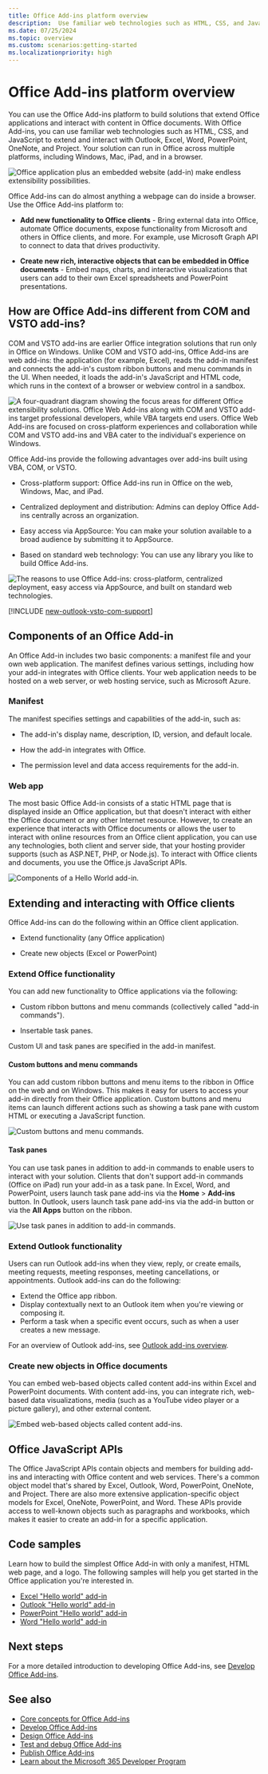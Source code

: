 ```yaml
---
title: Office Add-ins platform overview
description:  Use familiar web technologies such as HTML, CSS, and JavaScript to extend and interact with Word, Excel, PowerPoint, OneNote, Project, and Outlook.
ms.date: 07/25/2024
ms.topic: overview
ms.custom: scenarios:getting-started
ms.localizationpriority: high
---
```


# Office Add-ins platform overview

You can use the Office Add-ins platform to build solutions that extend Office applications and interact with content in Office documents. With Office Add-ins, you can use familiar web technologies such as HTML, CSS, and JavaScript to extend and interact with Outlook, Excel, Word, PowerPoint, OneNote, and Project. Your solution can run in Office across multiple platforms, including Windows, Mac, iPad, and in a browser.

![Office application plus an embedded website (add-in) make endless  extensibility possibilities.](../images/addins-overview.png)

Office Add-ins can do almost anything a webpage can do inside a browser. Use the Office Add-ins platform to:

- **Add new functionality to Office clients** - Bring external data into Office, automate Office documents, expose functionality from Microsoft and others in Office clients, and more. For example, use Microsoft Graph API to connect to data that drives productivity.

- **Create new rich, interactive objects that can be embedded in Office documents** - Embed maps, charts, and interactive visualizations that users can add to their own Excel spreadsheets and PowerPoint presentations.

## How are Office Add-ins different from COM and VSTO add-ins?

COM and VSTO add-ins are earlier Office integration solutions that run only in Office on Windows. Unlike COM and VSTO add-ins, Office Add-ins are web add-ins: the application (for example, Excel), reads the add-in manifest and connects the add-in's custom ribbon buttons and menu commands in the UI. When needed, it loads the add-in's JavaScript and HTML code, which runs in the context of a browser or webview control in a sandbox.

![A four-quadrant diagram showing the focus areas for different Office extensibility solutions. Office Web Add-ins along with COM and VSTO add-ins target professional developers, while VBA targets end users. Office Web Add-ins are focused on cross-platform experiences and collaboration while COM and VSTO add-ins and VBA cater to the individual's experience on Windows.](../images/office-programmability-diagram.png)

Office Add-ins provide the following advantages over add-ins built using VBA, COM, or VSTO.

- Cross-platform support: Office Add-ins run in Office on the web, Windows, Mac, and iPad.

- Centralized deployment and distribution: Admins can deploy Office Add-ins centrally across an organization.

- Easy access via AppSource: You can make your solution available to a broad audience by submitting it to AppSource.

- Based on standard web technology: You can use any library you like to build Office Add-ins.

![The reasons to use Office Add-ins: cross-platform, centralized deployment, easy access via AppSource, and built on standard web technologies.](../images/why.png)

[!INCLUDE [new-outlook-vsto-com-support](../includes/new-outlook-vsto-com-support.md)]

## Components of an Office Add-in

An Office Add-in includes two basic components: a manifest file and your own web application. The manifest defines various settings, including how your add-in integrates with Office clients. Your web application needs to be hosted on a web server, or web hosting service, such as Microsoft Azure.

### Manifest

The manifest specifies settings and capabilities of the add-in, such as:

- The add-in's display name, description, ID, version, and default locale.

- How the add-in integrates with Office.  

- The permission level and data access requirements for the add-in.

### Web app

The most basic Office Add-in consists of a static HTML page that is displayed inside an Office application, but that doesn't interact with either the Office document or any other Internet resource. However, to create an experience that interacts with Office documents or allows the user to interact with online resources from an Office client application, you can use any technologies, both client and server side, that your hosting provider supports (such as ASP.NET, PHP, or Node.js). To interact with Office clients and documents, you use the Office.js JavaScript APIs.

![Components of a Hello World add-in.](../images/about-addins-componentshelloworldoffice.png)

## Extending and interacting with Office clients

Office Add-ins can do the following within an Office client application.

- Extend functionality (any Office application)

- Create new objects (Excel or PowerPoint)

### Extend Office functionality

You can add new functionality to Office applications via the following:  

- Custom ribbon buttons and menu commands (collectively called "add-in commands").

- Insertable task panes.

Custom UI and task panes are specified in the add-in manifest.  

#### Custom buttons and menu commands  

You can add custom ribbon buttons and menu items to the ribbon in Office on the web and on Windows. This makes it easy for users to access your add-in directly from their Office application. Custom buttons and menu items can launch different actions such as showing a task pane with custom HTML or executing a JavaScript function.  

![Custom buttons and menu commands.](../images/about-addins-addincommands.png)

#### Task panes  

You can use task panes in addition to add-in commands to enable users to interact with your solution. Clients that don't support add-in commands (Office on iPad) run your add-in as a task pane. In Excel, Word, and PowerPoint, users launch task pane add-ins via the **Home** > **Add-ins** button. In Outlook, users launch task pane add-ins via the add-in button or via the **All Apps** button on the ribbon.

![Use task panes in addition to add-in commands.](../images/about-addins-taskpane.png)

### Extend Outlook functionality

Users can run Outlook add-ins when they view, reply, or create emails, meeting requests, meeting responses, meeting cancellations, or appointments. Outlook add-ins can do the following:

- Extend the Office app ribbon.
- Display contextually next to an Outlook item when you're viewing or composing it.
- Perform a task when a specific event occurs, such as when a user creates a new message.

For an overview of Outlook add-ins, see [Outlook add-ins overview](../outlook/outlook-add-ins-overview.md).

### Create new objects in Office documents

You can embed web-based objects called content add-ins within Excel and PowerPoint documents. With content add-ins, you can integrate rich, web-based data visualizations, media (such as a YouTube video player or a picture gallery), and other external content.

![Embed web-based objects called content add-ins.](../images/about-addins-contentaddin.png)

## Office JavaScript APIs

The Office JavaScript APIs contain objects and members for building add-ins and interacting with Office content and web services. There's a common object model that's shared by Excel, Outlook, Word, PowerPoint, OneNote, and Project. There are also more extensive application-specific object models for Excel, OneNote, PowerPoint, and Word. These APIs provide access to well-known objects such as paragraphs and workbooks, which makes it easier to create an add-in for a specific application.

## Code samples

Learn how to build the simplest Office Add-in with only a manifest, HTML web page, and a logo. The following samples will help you get started in the Office application you're interested in.

- [Excel "Hello world" add-in](https://github.com/OfficeDev/Office-Add-in-samples/tree/main/Samples/hello-world/excel-hello-world)
- [Outlook "Hello world" add-in](https://github.com/OfficeDev/Office-Add-in-samples/tree/main/Samples/hello-world/outlook-hello-world)
- [PowerPoint "Hello world" add-in](https://github.com/OfficeDev/Office-Add-in-samples/tree/main/Samples/hello-world/powerpoint-hello-world)
- [Word "Hello world" add-in](https://github.com/OfficeDev/Office-Add-in-samples/tree/main/Samples/hello-world/word-hello-world)

## Next steps

For a more detailed introduction to developing Office Add-ins, see [Develop Office Add-ins](../develop/develop-overview.md).

## See also

- [Core concepts for Office Add-ins](../overview/core-concepts-office-add-ins.md)
- [Develop Office Add-ins](../develop/develop-overview.md)
- [Design Office Add-ins](../design/add-in-design.md)
- [Test and debug Office Add-ins](../testing/test-debug-office-add-ins.md)
- [Publish Office Add-ins](../publish/publish.md)
- [Learn about the Microsoft 365 Developer Program](https://aka.ms/m365devprogram)
